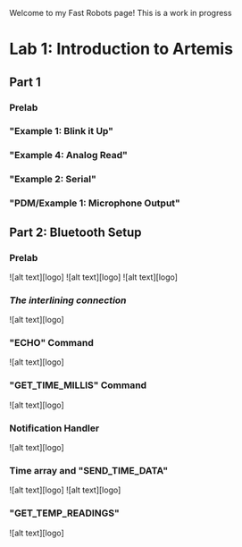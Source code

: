 Welcome to my Fast Robots page! This is a work in progress

# Lab 1: Introduction to Artemis 
## Part 1
### Prelab

### "Example 1: Blink it Up"
### "Example 4: Analog Read"
### "Example 2: Serial"
### "PDM/Example 1: Microphone Output"

## Part 2: Bluetooth Setup
### Prelab
![alt text][logo]
![alt text][logo]
![alt text][logo]
### *The interlining connection*
![alt text][logo]
### "ECHO" Command
![alt text][logo]
###  "GET_TIME_MILLIS" Command
![alt text][logo]
### Notification Handler
![alt text][logo]
### Time array and "SEND_TIME_DATA"
![alt text][logo]
![alt text][logo]
### "GET_TEMP_READINGS"
![alt text][logo]

























